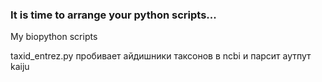 ### It is time to arrange your python scripts...
My biopython scripts

taxid_entrez.py пробивает айдишники таксонов в ncbi и парсит аутпут kaiju

